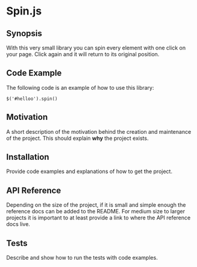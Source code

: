 # Spin.js
## Synopsis

With this very small library you can spin every element with one click on your page. Click again and it will return to its original position.

## Code Example

The following code is an example of how to use this library:
````
$('#helloo').spin()
````
## Motivation

A short description of the motivation behind the creation and maintenance of the project. This should explain **why** the project exists.

## Installation

Provide code examples and explanations of how to get the project.

## API Reference

Depending on the size of the project, if it is small and simple enough the reference docs can be added to the README. For medium size to larger projects it is important to at least provide a link to where the API reference docs live.

## Tests

Describe and show how to run the tests with code examples.
